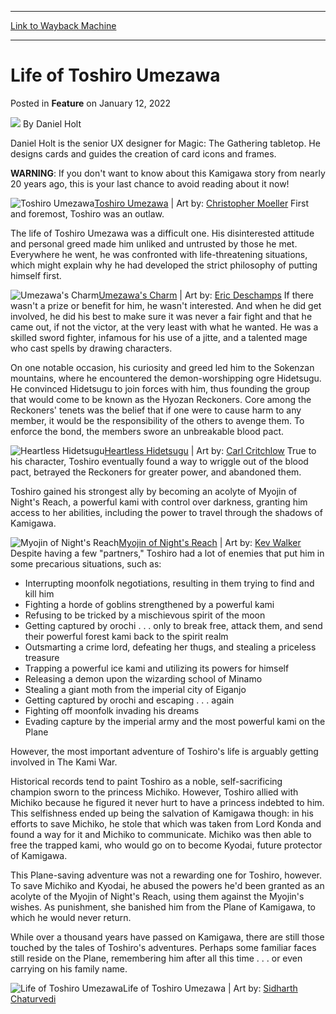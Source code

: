 
---
[Link to Wayback Machine](https://web.archive.org/web/20220113123023/https://magic.wizards.com/en/articles/archive/feature/life-toshiro-umezawa-2022-01-12?utm_source=dlvr.it&utm_medium=twitter)

[_metadata_:wayback_url]:- "https://magic.wizards.com/en/articles/archive/feature/life-toshiro-umezawa-2022-01-12?utm_source=dlvr.it&utm_medium=twitter"
[_metadata_:wayback_raw_url]:- "https://web.archive.org/web/20220113123023id_/https://magic.wizards.com/en/articles/archive/feature/life-toshiro-umezawa-2022-01-12?utm_source=dlvr.it&utm_medium=twitter"
[_metadata_:wayback_capture_timestamp]:- "2022-01-13 12:30:23+00:00"
[_metadata_:publish_date]:- "2022-01-12"
[_metadata_:description]:- "Toshiro's adventures are famous across the Plane of Kamigawa. Learn how his influence has endured over a thousand years."
[_metadata_:generator]:- "Drupal 7 (http://drupal.org)"
---


Life of Toshiro Umezawa
=======================



 Posted in **Feature**
 on January 12, 2022 






![](https://media.magic.wizards.com/styles/auth_small/public/images/person/daniel_article_pic.jpg)
By Daniel Holt




 Daniel Holt is the senior UX designer for Magic: The Gathering tabletop. He designs cards and guides the creation of card icons and frames. 






**WARNING**: If you don't want to know about this Kamigawa story from nearly 20 years ago, this is your last chance to avoid reading about it now!



![Toshiro Umezawa](https://media.wizards.com/2022/images/daily/DUjxiq7aP6.jpg)[Toshiro Umezawa](https://gatherer.wizards.com/Pages/Card/Details.aspx?name=Toshiro+Umezawa) | Art by: [Christopher Moeller](https://gatherer.wizards.com/Pages/Search/Default.aspx?action=advanced&output=spoiler&method=visual&artist=+%5B%22Christopher%20Moeller%22%5D)
First and foremost, Toshiro was an outlaw.


The life of Toshiro Umezawa was a difficult one. His disinterested attitude and personal greed made him unliked and untrusted by those he met. Everywhere he went, he was confronted with life-threatening situations, which might explain why he had developed the strict philosophy of putting himself first.



![Umezawa's Charm](https://media.wizards.com/2022/images/daily/ZQKF3Vvi8Q.jpg)[Umezawa's Charm](https://gatherer.wizards.com/Pages/Card/Details.aspx?name=Umezawa%27s+Charm) | Art by: [Eric Deschamps](https://gatherer.wizards.com/Pages/Search/Default.aspx?action=advanced&output=spoiler&method=visual&artist=+%5B%22Eric%20Deschamps%22%5D)
If there wasn't a prize or benefit for him, he wasn't interested. And when he did get involved, he did his best to make sure it was never a fair fight and that he came out, if not the victor, at the very least with what he wanted. He was a skilled sword fighter, infamous for his use of a jitte, and a talented mage who cast spells by drawing characters.


On one notable occasion, his curiosity and greed led him to the Sokenzan mountains, where he encountered the demon-worshipping ogre Hidetsugu. He convinced Hidetsugu to join forces with him, thus founding the group that would come to be known as the Hyozan Reckoners. Core among the Reckoners' tenets was the belief that if one were to cause harm to any member, it would be the responsibility of the others to avenge them. To enforce the bond, the members swore an unbreakable blood pact.



![Heartless Hidetsugu](https://media.wizards.com/2022/images/daily/ngKHFTb9da.jpg)[Heartless Hidetsugu](https://gatherer.wizards.com/Pages/Card/Details.aspx?name=Heartless+Hidetsugu) | Art by: [Carl Critchlow](https://gatherer.wizards.com/Pages/Search/Default.aspx?action=advanced&output=spoiler&method=visual&artist=+%5B%22Carl%20Critchlow%22%5D)
True to his character, Toshiro eventually found a way to wriggle out of the blood pact, betrayed the Reckoners for greater power, and abandoned them.


Toshiro gained his strongest ally by becoming an acolyte of Myojin of Night's Reach, a powerful kami with control over darkness, granting him access to her abilities, including the power to travel through the shadows of Kamigawa.



![Myojin of Night's Reach](https://media.wizards.com/2022/images/daily/5FkIzL5S1k.jpg)[Myojin of Night's Reach](https://gatherer.wizards.com/Pages/Card/Details.aspx?name=Myojin+of+Night%27s+Reach) | Art by: [Kev Walker](https://gatherer.wizards.com/Pages/Search/Default.aspx?action=advanced&output=spoiler&method=visual&artist=+%5B%22Kev%20Walker%22%5D)
Despite having a few "partners," Toshiro had a lot of enemies that put him in some precarious situations, such as:


* Interrupting moonfolk negotiations, resulting in them trying to find and kill him
* Fighting a horde of goblins strengthened by a powerful kami
* Refusing to be tricked by a mischievous spirit of the moon
* Getting captured by orochi . . . only to break free, attack them, and send their powerful forest kami back to the spirit realm
* Outsmarting a crime lord, defeating her thugs, and stealing a priceless treasure
* Trapping a powerful ice kami and utilizing its powers for himself
* Releasing a demon upon the wizarding school of Minamo
* Stealing a giant moth from the imperial city of Eiganjo
* Getting captured by orochi and escaping . . . again
* Fighting off moonfolk invading his dreams
* Evading capture by the imperial army and the most powerful kami on the Plane

However, the most important adventure of Toshiro's life is arguably getting involved in The Kami War.


Historical records tend to paint Toshiro as a noble, self-sacrificing champion sworn to the princess Michiko. However, Toshiro allied with Michiko because he figured it never hurt to have a princess indebted to him. This selfishness ended up being the salvation of Kamigawa though: in his efforts to save Michiko, he stole that which was taken from Lord Konda and found a way for it and Michiko to communicate. Michiko was then able to free the trapped kami, who would go on to become Kyodai, future protector of Kamigawa.


This Plane-saving adventure was not a rewarding one for Toshiro, however. To save Michiko and Kyodai, he abused the powers he'd been granted as an acolyte of the Myojin of Night's Reach, using them against the Myojin's wishes. As punishment, she banished him from the Plane of Kamigawa, to which he would never return.


While over a thousand years have passed on Kamigawa, there are still those touched by the tales of Toshiro's adventures. Perhaps some familiar faces still reside on the Plane, remembering him after all this time . . . or even carrying on his family name.



![Life of Toshiro Umezawa](https://media.wizards.com/2022/images/daily/y8DO8YM1Yp.jpg)Life of Toshiro Umezawa | Art by: [Sidharth Chaturvedi](https://gatherer.wizards.com/Pages/Search/Default.aspx?action=advanced&output=spoiler&method=visual&artist=+%5B%22Sidharth%20Chaturvedi%22%5D)





